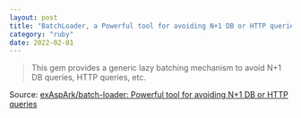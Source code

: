 ```yaml
---
layout: post
title: "BatchLoader, a Powerful tool for avoiding N+1 DB or HTTP queries"
category: "ruby"
date: 2022-02-01
---
```


> This gem provides a generic lazy batching mechanism to avoid N+1 DB queries, HTTP queries, etc.

Source: [exAspArk/batch-loader: Powerful tool for avoiding N+1 DB or HTTP queries](https://github.com/exAspArk/batch-loader)
